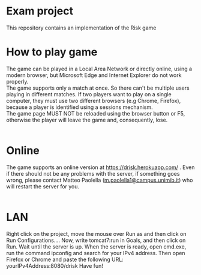 # Exam project 
This repository contains an implementation of the Risk game

# How to play game
The game can be played in a Local Area Network or directly online, using a modern browser, but Microsoft Edge and Internet Explorer do not work properly.
<br>The game supports only a match at once. So there can't be multiple users playing in different matches.
If two players want to play on a single computer, they must use two different browsers (e.g Chrome, Firefox), because a player is identified using a sessions
mechanism.
<br>The game page MUST NOT be reloaded using the browser button or F5, otherwise the player will leave the game and, consequently, lose.
<br><br>
# Online
The game supports an online version at https://drisk.herokuapp.com/ . Even if there should not be any problems with the server, if something goes wrong, please contact Matteo Paolella (m.paolella1@campus.unimib.it) who will restart the server for you.
<br><br>
# LAN
Right click on the project, move the mouse over Run as and then click on Run Configurations....
Now, write tomcat7:run in Goals, and then click on Run.
Wait until the server is up.
When the server is ready, open cmd.exe, run the command ipconfig and search for your IPv4 address.
Then open Firefox or Chrome and paste the following URL: yourIPv4Address:8080/drisk
Have fun!
